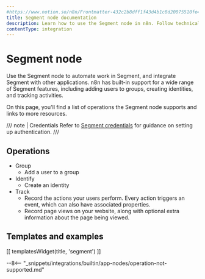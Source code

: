 ```yaml
---
#https://www.notion.so/n8n/Frontmatter-432c2b8dff1f43d4b1c8d20075510fe4
title: Segment node documentation
description: Learn how to use the Segment node in n8n. Follow technical documentation to integrate Segment node into your workflows.
contentType: integration
---
```


# Segment node

Use the Segment node to automate work in Segment, and integrate Segment with other applications. n8n has built-in support for a wide range of Segment features, including adding users to groups, creating identities, and tracking activities. 

On this page, you'll find a list of operations the Segment node supports and links to more resources.

/// note | Credentials
Refer to [Segment credentials](/integrations/builtin/credentials/segment/) for guidance on setting up authentication. 
///

## Operations

* Group
    * Add a user to a group
* Identify
    * Create an identity
* Track
    * Record the actions your users perform. Every action triggers an event, which can also have associated properties.
    * Record page views on your website, along with optional extra information about the page being viewed.

## Templates and examples

<!-- see https://www.notion.so/n8n/Pull-in-templates-for-the-integrations-pages-37c716837b804d30a33b47475f6e3780 -->
[[ templatesWidget(title, 'segment') ]]

--8<-- "_snippets/integrations/builtin/app-nodes/operation-not-supported.md"
